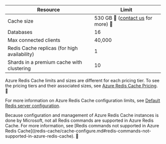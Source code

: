 | Resource                                    | Limit                                  |
|---------------------------------------------|----------------------------------------|
| Cache size                                  | 530 GB  ([contact us](mailto:wapteams@microsoft.com?subject=Redis%20Cache%20quota%20increase) for more)                                   |
| Databases                                   | 16                                     |
| Max connected clients                       | 40,000                                 |
| Redis Cache replicas (for high availability) | 1 |
| Shards in a premium cache with clustering    | 10 |

Azure Redis Cache limits and sizes are different for each pricing tier. To see the pricing tiers and their associated sizes, see [Azure Redis Cache Pricing](/home/features/cache/#price).


For more information on Azure Redis Cache configuration limits, see [Default Redis server configuration](/documentation/articles/cache-configure#default-redis-server-configuration).

Because configuration and management of Azure Redis Cache instances is done by Microsoft, not all Redis commands are supported in Azure Redis Cache. For more information, see [Redis commands not supported in Azure Redis Cache]((redis-cache/cache-configure.md#redis-commands-not-supported-in-azure-redis-cache).
